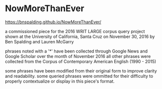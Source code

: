 # NowMoreThanEver

https://bnspalding.github.io/NowMoreThanEver/

a commissioned piece for the 2016 WRIT LARGE corpus query project
shown at the University of California, Santa Cruz on November 30, 2016
by Ben Spalding and Lauren McGarry

phrases noted with a '*' have been collected through Google News and Google Scholar over the month of November 2016
all other phrases were collected from the Corpus of Contemporary American English (1990 - 2015)

some phrases have been modified from their original form to improve clarity and readability.
some queried phrases were ommitted for their difficulty to properly contextualize or display in this piece's format.


